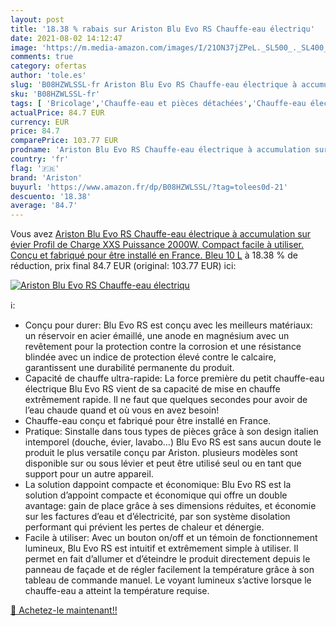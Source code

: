 ```yaml
---
layout: post
title: '18.38 % rabais sur Ariston Blu Evo RS Chauffe-eau électriqu'
date: 2021-08-02 14:12:47
image: 'https://m.media-amazon.com/images/I/21ON37jZPeL._SL500_._SL400_.jpg'
comments: true
category: ofertas
author: 'tole.es'
slug: 'B08HZWLSSL-fr Ariston Blu Evo RS Chauffe-eau électrique à accumulation...'
sku: 'B08HZWLSSL-fr'
tags: [ 'Bricolage','Chauffe-eau et pièces détachées','Chauffe-eau électriques','Plomberie','ariston', ]
actualPrice: 84.7 EUR
currency: EUR
price: 84.7
comparePrice: 103.77 EUR
prodname: 'Ariston Blu Evo RS Chauffe-eau électrique à accumulation sur évier  Profil de Charge XXS  Puissance 2000W. Compact  facile à utiliser. Conçu et fabriqué pour être installé en France.  Bleu  10 L'
country: 'fr'
flag: '🇫🇷'
brand: 'Ariston'
buyurl: 'https://www.amazon.fr/dp/B08HZWLSSL/?tag=tolees0d-21'
descuento: '18.38'
average: '84.7'
---
```


Vous avez [Ariston Blu Evo RS Chauffe-eau électrique à accumulation sur évier  Profil de Charge XXS  Puissance 2000W. Compact  facile à utiliser. Conçu et fabriqué pour être installé en France.  Bleu  10 L](https://www.amazon.fr/dp/B08HZWLSSL/?tag=tolees0d-21)  à  18.38 % de réduction, prix final  84.7 EUR (original: 103.77 EUR) ici:

[![Ariston Blu Evo RS Chauffe-eau électriqu](https://m.media-amazon.com/images/I/21ON37jZPeL._SL500_._SL400_.jpg)](https://www.amazon.fr/dp/B08HZWLSSL/?tag=tolees0d-21)

ℹ️:

- Conçu pour durer: Blu Evo RS est conçu avec les meilleurs matériaux: un réservoir en acier émaillé, une anode en magnésium avec un revêtement pour la protection contre la corrosion et une résistance blindée avec un indice de protection élevé contre le calcaire, garantissent une durabilité permanente du produit.
- Capacité de chauffe ultra-rapide: La force première du petit chauffe-eau électrique Blu Evo RS vient de sa capacité de mise en chauffe extrêmement rapide. Il ne faut que quelques secondes pour avoir de l’eau chaude quand et où vous en avez besoin!
- Chauffe-eau conçu et fabriqué pour être installé en France.
- Pratique: Sinstalle dans tous types de pièces grâce à son design italien intemporel (douche, évier, lavabo…) Blu Evo RS est sans aucun doute le produit le plus versatile conçu par Ariston. plusieurs modèles sont disponible sur ou sous lévier et peut être utilisé seul ou en tant que support pour un autre appareil.
- La solution dappoint compacte et économique: Blu Evo RS est la solution d’appoint compacte et économique qui offre un double avantage: gain de place grâce à ses dimensions réduites, et économie sur les factures d’eau et d’électricité, par son système disolation performant qui prévient les pertes de chaleur et dénergie.
- Facile à utiliser: Avec un bouton on/off et un témoin de fonctionnement lumineux, Blu Evo RS est intuitif et extrêmement simple à utiliser. Il permet en fait d’allumer et d’éteindre le produit directement depuis le panneau de façade et de régler facilement la température grâce à son tableau de commande manuel. Le voyant lumineux s’active lorsque le chauffe-eau a atteint la température requise.

[🛒 Achetez-le maintenant!!](https://www.amazon.fr/dp/B08HZWLSSL/?tag=tolees0d-21)

